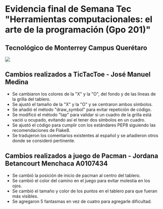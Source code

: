 # Evidencia final de Semana Tec "Herramientas computacionales: el arte de la programación (Gpo 201)"

##  Tecnológico de Monterrey Campus Querétaro


![](https://encrypted-tbn0.gstatic.com/images?q=tbn:ANd9GcQ8aoIdKZxX5lSMNHCzY8Y8j0MJ21Qb9REHowMH0-cUdHkp0cXSKoUVe_jMTQD2DLBtCV0&usqp=CAU)

## Cambios realizados a TicTacToe - José Manuel Medina
- Se cambiaron los colores de la "X" y la "O", del fondo y de las líneas de la grilla del tablero.
- Se ajustó el tamaño de la "X" y la "O" y se centraron ambos símbolos.
- Se añadió el método "draw_symbol" para evitar repetición de código.
- Se modificó el método "tap" para validar si un cuadro de la grilla está vació u ocupado, evitando así el tener dos símbolos en un cuadro.
- Se ajustó el código para cumplir con los estándares PEP8 siguiendo las recomendaciones de Flake8.
- Se tradujeron los comentarios existentes al español y se añadieron otros donde se consideró pertinente.


## Cambios realizados a juego de Pacman  - Jordana Betancourt Menchaca A0107434

- Se cambió la posición de inicio de pacman al centro del tablero.
- Se cambió el color del camino en el juego para evitar molestia en los ojos.
- Se cambió el tamaño y color de los puntos en el tablero para que fueran más visibles.
- Se agregaron 5 fantasmas en vez de cuatro para agregarle dificultad.
